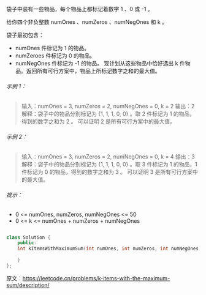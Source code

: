 袋子中装有一些物品，每个物品上都标记着数字 1 、0 或 -1 。

给你四个非负整数 numOnes 、numZeros 、numNegOnes 和 k 。

袋子最初包含：

- numOnes 件标记为 1 的物品。
- numZeroes 件标记为 0 的物品。
- numNegOnes 件标记为 -1 的物品。
现计划从这些物品中恰好选出 k 件物品。返回所有可行方案中，物品上所标记数字之和的最大值。

###### 示例 1：

>输入：numOnes = 3, numZeros = 2, numNegOnes = 0, k = 2
输出：2
解释：袋子中的物品分别标记为 {1, 1, 1, 0, 0} 。取 2 件标记为 1 的物品，得到的数字之和为 2 。
可以证明 2 是所有可行方案中的最大值。

###### 示例 2：
>输入：numOnes = 3, numZeros = 2, numNegOnes = 0, k = 4
输出：3
解释：袋子中的物品分别标记为 {1, 1, 1, 0, 0} 。取 3 件标记为 1 的物品，1 件标记为 0 的物品，得到的数字之和为 3 。
可以证明 3 是所有可行方案中的最大值。

###### 提示：
- 0 <= numOnes, numZeros, numNegOnes <= 50
- 0 <= k <= numOnes + numZeros + numNegOnes


```c++

class Solution {
    public:
    int kItemsWithMaximumSum(int numOnes, int numZeros, int numNegOnes, int k) {
        
    }
};

```


原文：https://leetcode.cn/problems/k-items-with-the-maximum-sum/description/